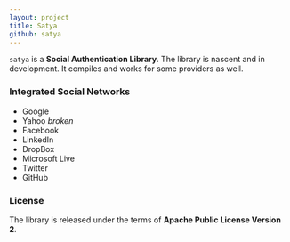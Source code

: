 ```yaml
---
layout: project
title: Satya
github: satya
---
```


`satya` is a **Social Authentication Library**. The library is nascent and in development. It compiles 
and works for some providers as well.

### Integrated Social Networks

* Google
* Yahoo *broken*
* Facebook
* LinkedIn
* DropBox
* Microsoft Live
* Twitter
* GitHub

### License

The library is released under the terms of **Apache Public License Version 2**.
